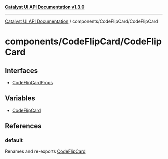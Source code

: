 [**Catalyst UI API Documentation v1.3.0**](../../../README.md)

---

[Catalyst UI API Documentation](../../../README.md) / components/CodeFlipCard/CodeFlipCard

# components/CodeFlipCard/CodeFlipCard

## Interfaces

- [CodeFlipCardProps](interfaces/CodeFlipCardProps.md)

## Variables

- [CodeFlipCard](variables/CodeFlipCard.md)

## References

### default

Renames and re-exports [CodeFlipCard](variables/CodeFlipCard.md)

